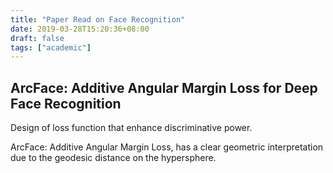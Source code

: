 ```yaml
---
title: "Paper Read on Face Recognition"
date: 2019-03-28T15:20:36+08:00
draft: false
tags: ["academic"]
---
```


## ArcFace: Additive Angular Margin Loss for Deep Face Recognition

Design of loss function that enhance discriminative power.

ArcFace: Additive Angular Margin Loss, has a clear geometric interpretation due to the geodesic distance on the hypersphere. 